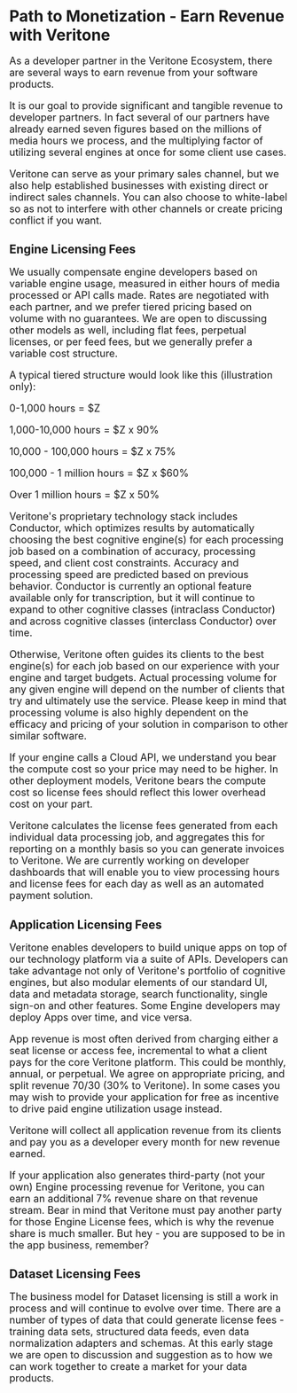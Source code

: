 # Path to Monetization - Earn Revenue with Veritone

As a developer partner in the Veritone Ecosystem, there are several ways to earn revenue from your software products.

It is our goal to provide significant and tangible revenue to developer partners.  In fact several of our partners have already earned seven figures based on the millions of media hours we process, and the multiplying factor of utilizing several engines at once for some client use cases.

Veritone can serve as your primary sales channel, but we also help established businesses with existing direct or indirect sales channels. You can also choose to white-label so as not to interfere with other channels or create pricing conflict if you want.

## Engine Licensing Fees

We usually compensate engine developers based on variable engine usage, measured in either hours of media processed or API calls made. Rates are negotiated with each partner, and we prefer tiered pricing based on volume with no guarantees. We are open to discussing other models as well, including flat fees, perpetual licenses, or per feed fees, but we generally prefer a variable cost structure.

A typical tiered structure would look like this (illustration only):

0-1,000 hours = $Z

1,000-10,000 hours = $Z x 90%

10,000 - 100,000 hours = $Z x 75%

100,000 - 1 million hours = $Z x $60%

Over 1 million hours = $Z x 50%

Veritone's proprietary technology stack includes Conductor, which optimizes results by automatically choosing the best cognitive engine(s) for each processing job based on a combination of accuracy, processing speed, and client cost constraints. Accuracy and processing speed are predicted based on previous behavior. Conductor is currently an optional feature available only for transcription, but it will continue to expand to other cognitive classes (intraclass Conductor) and across cognitive classes (interclass Conductor) over time.

Otherwise, Veritone often guides its clients to the best engine(s) for each job based on our experience with your engine and target budgets. Actual processing volume for any given engine will depend on the number of clients that try and ultimately use the service.  Please keep in mind that processing volume is also highly dependent on the efficacy and pricing of your solution in comparison to other similar software.

If your engine calls a Cloud API, we understand you bear the compute cost so your price may need to be higher. In other deployment models, Veritone bears the compute cost so license fees should reflect this lower overhead cost on your part.

Veritone calculates the license fees generated from each individual data processing job, and aggregates this for reporting on a monthly basis so you can generate invoices to Veritone. We are currently working on developer dashboards that will enable you to view processing hours and license fees for each day as well as an automated payment solution.

## Application Licensing Fees

Veritone enables developers to build unique apps on top of our technology platform via a suite of APIs. Developers can take advantage not only of Veritone's portfolio of cognitive engines, but also modular elements of our standard UI, data and metadata storage, search functionality, single sign-on and other features.  Some Engine developers may deploy Apps over time, and vice versa.

App revenue is most often derived from charging either a seat license or access fee, incremental to what a client pays for the core Veritone platform.  This could be monthly, annual, or perpetual.  We agree on appropriate pricing, and split revenue 70/30 (30% to Veritone).  In some cases you may wish to provide your application for free as incentive to drive paid engine utilization usage instead.

Veritone will collect all application revenue from its clients and pay you as a developer every month for new revenue earned.

If your application also generates third-party (not your own) Engine processing revenue for Veritone, you can earn an additional 7% revenue share on that revenue stream.  Bear in mind that Veritone must pay another party for those Engine License fees, which is why the revenue share is much smaller.  But hey - you are supposed to be in the app business, remember?

## Dataset Licensing Fees

The business model for Dataset licensing is still a work in process and will continue to evolve over time. There are a number of types of data that could generate license fees - training data sets, structured data feeds, even data normalization adapters and schemas.  At this early stage we are open to discussion and suggestion as to how we can work together to create a market for your data products.

<style>
     p, ul, ol, li { font-size: 18px !important;}
</style>